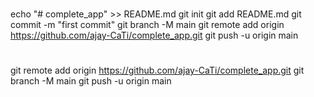 #

echo "# complete_app" >> README.md
git init
git add README.md
git commit -m "first commit"
git branch -M main
git remote add origin https://github.com/ajay-CaTi/complete_app.git
git push -u origin main

#

git remote add origin https://github.com/ajay-CaTi/complete_app.git
git branch -M main
git push -u origin main
